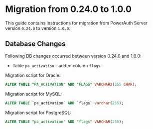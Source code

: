 # Migration from 0.24.0 to 1.0.0

This guide contains instructions for migration from PowerAuth Server version `0.24.0` to version `1.0.0`.

## Database Changes

Following DB changes occurred between version 0.24.0 and 1.0.0:
- Table `pa_activation` - added column `flags`.

Migration script for Oracle:

```sql
ALTER TABLE "PA_ACTIVATION" ADD "FLAGS" VARCHAR2(255 CHAR);
```

Migration script for MySQL:

```sql
ALTER TABLE `pa_activation` ADD `flags` varchar(255);
```

Migration script for PostgreSQL:

```sql
ALTER TABLE "pa_activation" ADD "flags" VARCHAR(255);
```
